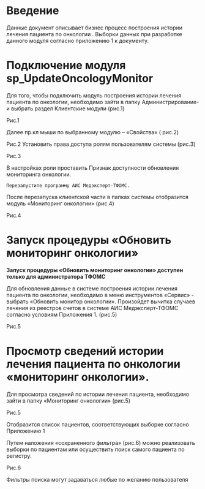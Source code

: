 <!-- TITLE: Lech Onko -->
<!-- SUBTITLE: A quick summary of Lech Onko -->

# Введение
Данные документ описывает бизнес процесс построения истории лечения пациента по онкологии . Выборки данных при разработке данного модуля согласно приложению 1 к документу.

# 	Подключение модуля sp_UpdateOncologyMonitor

Для того, чтобы подключить модуль построения истории лечения пациента по онкологии, необходимо зайти в папку Администрирование- и выбрать раздел Клиентские модули (рис.1)
 
Рис.1

Далее пр.кл мыши по выбранному модулю – «Свойства» ( рис.2)
 
Рис.2
Установить права доступа ролям пользователям системы (рис.3)
 
Рис.3

В настройках роли проставить Признак доступности обновления мониторинга онкологии.

	Перезапустите программу АИС Медэксперт-ТФОМС.
После перезапуска клиентской части в папках системы отобразится модуль «Мониторинг онкологии» (рис.4)

 
Рис.4

# Запуск процедуры «Обновить мониторинг онкологии»

**Запуск процедуры «Обновить мониторинг онкологии» доступен только для администратора ТФОМС**

Для обновления данные в системе построения истории лечения пациента по онкологии, необходимо в меню инструментов «Сервис» - выбрать «Обновить монитор онкологии». Произойдет вычитка случаев лечения из реестров счетов в системе АИС Медэксперт-ТФОМС согласно условиям Приложения 1. (рис.5)
 
Рис.5

# Просмотр сведений истории лечения пациента по онкологии «мониторинг онкологии».
Для просмотра сведений по истории лечения пациента, необходимо зайти   в папку «Мониторинг онкологии» (рис.5)
 
Рис.5

Отобразится список пациентов, соответствующих выборке согласно Приложению 1

Путем наложения «сохраненного фильтра» (рис.6) можно реализовать выборки по пациентам или осуществить поиск самого пациента по регистру.
 
Рис.6

Фильтры поиска могут задаваться любые по желанию пользователя
